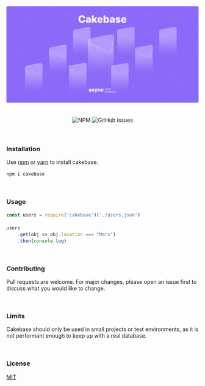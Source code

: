 <div align="center">
    <img src="https://raw.githubusercontent.com/erwinkulasic/Cakebase/master/.github/assets/header.png" width="800px"/>
</div>

<br>
<br>

<div align="center">

<img alt="NPM" src="https://img.shields.io/npm/dm/cakebase?color=8D6BFB&labelColor=8D6BFB&logo=npm&logoColor=white&label=">
<img alt="GitHub issues" src="https://img.shields.io/github/issues/erwinkulasic/cakebase?color=8D6BFB&labelColor=8D6BFB&logo=github&label=">


</div>

<br>

<br>

### **Installation**


Use [npm](https://www.npmjs.com/) or [yarn](https://classic.yarnpkg.com/en/) to install cakebase.

```bash
npm i cakebase
```


<br>

### **Usage**


```javascript
const users = require('cakebase')('./users.json')

users
    .get(obj => obj.location === "Mars")
    .then(console.log)

```

<br>

### **Contributing**
Pull requests are welcome. For major changes, please open an issue first to discuss what you would like to change.

<br>

### **Limits**
Cakebase should only be used in small projects or test environments, as it is not performant enough to keep up with a real database.

<br>

### **License**
[MIT](https://github.com/erwinkulasic/Cakebase/blob/master/LICENSE)
